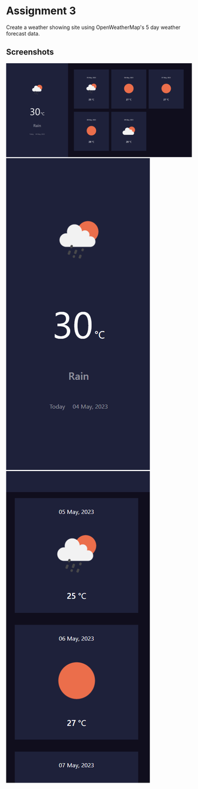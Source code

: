 # Assignment 3

Create a weather showing site using OpenWeatherMap's 5 day weather forecast data.

## Screenshots

![Screenshot](./images/Weather-App.png)
![Screenshot](./images/Weather-App-Mobile-Home.png)
![Screenshot](./images/Weather-App-Mobile-Forecast.png)
